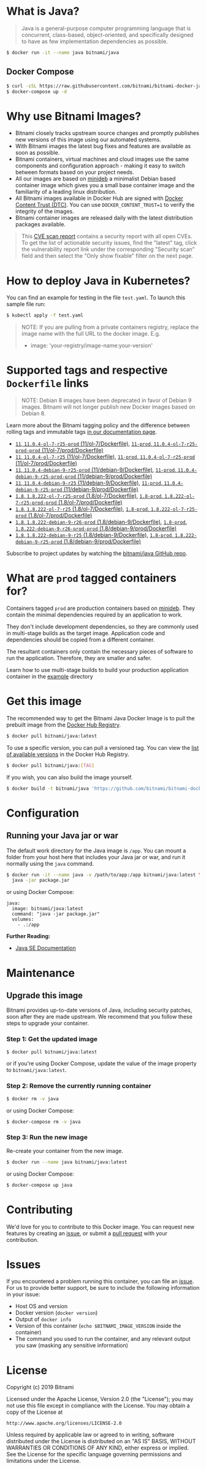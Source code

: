 # What is Java?

> Java is a general-purpose computer programming language that is concurrent, class-based, object-oriented, and specifically designed to have as few implementation dependencies as possible.

```bash
$ docker run -it --name java bitnami/java
```

## Docker Compose

```bash
$ curl -sSL https://raw.githubusercontent.com/bitnami/bitnami-docker-java/master/docker-compose.yml > docker-compose.yml
$ docker-compose up -d
```

# Why use Bitnami Images?

* Bitnami closely tracks upstream source changes and promptly publishes new versions of this image using our automated systems.
* With Bitnami images the latest bug fixes and features are available as soon as possible.
* Bitnami containers, virtual machines and cloud images use the same components and configuration approach - making it easy to switch between formats based on your project needs.
* All our images are based on [minideb](https://github.com/bitnami/minideb) a minimalist Debian based container image which gives you a small base container image and the familiarity of a leading linux distribution.
* All Bitnami images available in Docker Hub are signed with [Docker Content Trust (DTC)](https://docs.docker.com/engine/security/trust/content_trust/). You can use `DOCKER_CONTENT_TRUST=1` to verify the integrity of the images.
* Bitnami container images are released daily with the latest distribution packages available.


> This [CVE scan report](https://quay.io/repository/bitnami/java?tab=tags) contains a security report with all open CVEs. To get the list of actionable security issues, find the "latest" tag, click the vulnerability report link under the corresponding "Security scan" field and then select the "Only show fixable" filter on the next page.

# How to deploy Java in Kubernetes?

You can find an example for testing in the file `test.yaml`. To launch this sample file run:

```bash
$ kubectl apply -f test.yaml
```

> NOTE: If you are pulling from a private containers registry, replace the image name with the full URL to the docker image. E.g.
>
> - image: 'your-registry/image-name:your-version'

# Supported tags and respective `Dockerfile` links

> NOTE: Debian 8 images have been deprecated in favor of Debian 9 images. Bitnami will not longer publish new Docker images based on Debian 8.

Learn more about the Bitnami tagging policy and the difference between rolling tags and immutable tags [in our documentation page](https://docs.bitnami.com/containers/how-to/understand-rolling-tags-containers/).


- [`11`, `11.0.4-ol-7-r25-prod` (11/ol-7/Dockerfile)](https://github.com/bitnami/bitnami-docker-java/blob/11.0.4-ol-7-r25-prod/11/ol-7/Dockerfile), [`11-prod`, `11.0.4-ol-7-r25-prod-prod` (11/ol-7/prod/Dockerfile)](https://github.com/bitnami/bitnami-docker-java/blob/11.0.4-ol-7-r25-prod/11/ol-7/prod/Dockerfile)
- [`11`, `11.0.4-ol-7-r25` (11/ol-7/Dockerfile)](https://github.com/bitnami/bitnami-docker-java/blob/11.0.4-ol-7-r25/11/ol-7/Dockerfile), [`11-prod`, `11.0.4-ol-7-r25-prod` (11/ol-7/prod/Dockerfile)](https://github.com/bitnami/bitnami-docker-java/blob/11.0.4-ol-7-r25/11/ol-7/prod/Dockerfile)
- [`11`, `11.0.4-debian-9-r25-prod` (11/debian-9/Dockerfile)](https://github.com/bitnami/bitnami-docker-java/blob/11.0.4-debian-9-r25-prod/11/debian-9/Dockerfile), [`11-prod`, `11.0.4-debian-9-r25-prod-prod` (11/debian-9/prod/Dockerfile)](https://github.com/bitnami/bitnami-docker-java/blob/11.0.4-debian-9-r25-prod/11/debian-9/prod/Dockerfile)
- [`11`, `11.0.4-debian-9-r25` (11/debian-9/Dockerfile)](https://github.com/bitnami/bitnami-docker-java/blob/11.0.4-debian-9-r25/11/debian-9/Dockerfile), [`11-prod`, `11.0.4-debian-9-r25-prod` (11/debian-9/prod/Dockerfile)](https://github.com/bitnami/bitnami-docker-java/blob/11.0.4-debian-9-r25/11/debian-9/prod/Dockerfile)
- [`1.8`, `1.8.222-ol-7-r25-prod` (1.8/ol-7/Dockerfile)](https://github.com/bitnami/bitnami-docker-java/blob/1.8.222-ol-7-r25-prod/1.8/ol-7/Dockerfile), [`1.8-prod`, `1.8.222-ol-7-r25-prod-prod` (1.8/ol-7/prod/Dockerfile)](https://github.com/bitnami/bitnami-docker-java/blob/1.8.222-ol-7-r25-prod/1.8/ol-7/prod/Dockerfile)
- [`1.8`, `1.8.222-ol-7-r25` (1.8/ol-7/Dockerfile)](https://github.com/bitnami/bitnami-docker-java/blob/1.8.222-ol-7-r25/1.8/ol-7/Dockerfile), [`1.8-prod`, `1.8.222-ol-7-r25-prod` (1.8/ol-7/prod/Dockerfile)](https://github.com/bitnami/bitnami-docker-java/blob/1.8.222-ol-7-r25/1.8/ol-7/prod/Dockerfile)
- [`1.8`, `1.8.222-debian-9-r26-prod` (1.8/debian-9/Dockerfile)](https://github.com/bitnami/bitnami-docker-java/blob/1.8.222-debian-9-r26-prod/1.8/debian-9/Dockerfile), [`1.8-prod`, `1.8.222-debian-9-r26-prod-prod` (1.8/debian-9/prod/Dockerfile)](https://github.com/bitnami/bitnami-docker-java/blob/1.8.222-debian-9-r26-prod/1.8/debian-9/prod/Dockerfile)
- [`1.8`, `1.8.222-debian-9-r25` (1.8/debian-9/Dockerfile)](https://github.com/bitnami/bitnami-docker-java/blob/1.8.222-debian-9-r25/1.8/debian-9/Dockerfile), [`1.8-prod`, `1.8.222-debian-9-r25-prod` (1.8/debian-9/prod/Dockerfile)](https://github.com/bitnami/bitnami-docker-java/blob/1.8.222-debian-9-r25/1.8/debian-9/prod/Dockerfile)

Subscribe to project updates by watching the [bitnami/java GitHub repo](https://github.com/bitnami/bitnami-docker-java).

# What are `prod` tagged containers for?

Containers tagged `prod` are production containers based on [minideb](https://github.com/bitnami/minideb). They contain the minimal dependencies required by an application to work.

They don't include development dependencies, so they are commonly used in multi-stage builds as the target image. Application code and dependencies should be copied from a different container.

The resultant containers only contain the necessary pieces of software to run the application. Therefore, they are smaller and safer.

Learn how to use multi-stage builds to build your production application container in the [example](/example) directory

# Get this image

The recommended way to get the Bitnami Java Docker Image is to pull the prebuilt image from the [Docker Hub Registry](https://hub.docker.com/r/bitnami/java).

```bash
$ docker pull bitnami/java:latest
```

To use a specific version, you can pull a versioned tag. You can view the [list of available versions](https://hub.docker.com/r/bitnami/java/tags/) in the Docker Hub Registry.

```bash
$ docker pull bitnami/java:[TAG]
```

If you wish, you can also build the image yourself.

```bash
$ docker build -t bitnami/java 'https://github.com/bitnami/bitnami-docker-java.git#master:1.8/debian-9'
```

# Configuration

## Running your Java jar or war

The default work directory for the Java image is `/app`. You can mount a folder from your host here that includes your Java jar or war, and run it normally using the `java` command.

```bash
$ docker run -it --name java -v /path/to/app:/app bitnami/java:latest \
  java -jar package.jar
```

or using Docker Compose:

```
java:
  image: bitnami/java:latest
  command: "java -jar package.jar"
  volumes:
    - .:/app
```

**Further Reading:**

  - [Java SE Documentation](https://docs.oracle.com/javase/8/docs/api/)

# Maintenance

## Upgrade this image

Bitnami provides up-to-date versions of Java, including security patches, soon after they are made upstream. We recommend that you follow these steps to upgrade your container.

### Step 1: Get the updated image

```bash
$ docker pull bitnami/java:latest
```

or if you're using Docker Compose, update the value of the image property to `bitnami/java:latest`.

### Step 2: Remove the currently running container

```bash
$ docker rm -v java
```

or using Docker Compose:

```bash
$ docker-compose rm -v java
```

### Step 3: Run the new image

Re-create your container from the new image.

```bash
$ docker run --name java bitnami/java:latest
```

or using Docker Compose:

```bash
$ docker-compose up java
```

# Contributing

We'd love for you to contribute to this Docker image. You can request new features by creating an [issue](https://github.com/bitnami/bitnami-docker-java/issues), or submit a [pull request](https://github.com/bitnami/bitnami-docker-java/pulls) with your contribution.

# Issues

If you encountered a problem running this container, you can file an [issue](https://github.com/bitnami/bitnami-docker-java/issues). For us to provide better support, be sure to include the following information in your issue:

- Host OS and version
- Docker version (`docker version`)
- Output of `docker info`
- Version of this container (`echo $BITNAMI_IMAGE_VERSION` inside the container)
- The command you used to run the container, and any relevant output you saw (masking any sensitive
information)

# License

Copyright (c) 2019 Bitnami

Licensed under the Apache License, Version 2.0 (the "License");
you may not use this file except in compliance with the License.
You may obtain a copy of the License at

    http://www.apache.org/licenses/LICENSE-2.0

Unless required by applicable law or agreed to in writing, software
distributed under the License is distributed on an "AS IS" BASIS,
WITHOUT WARRANTIES OR CONDITIONS OF ANY KIND, either express or implied.
See the License for the specific language governing permissions and
limitations under the License.
